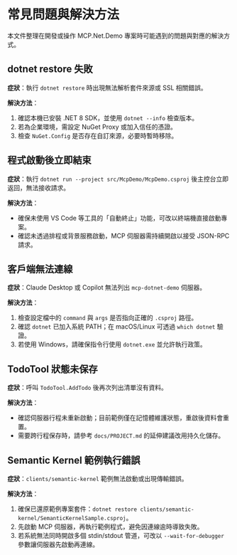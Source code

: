 # 常見問題與解決方法

本文件整理在開發或操作 MCP.Net.Demo 專案時可能遇到的問題與對應的解決方式。

## dotnet restore 失敗

**症狀**：執行 `dotnet restore` 時出現無法解析套件來源或 SSL 相關錯誤。

**解決方法**：

1. 確認本機已安裝 .NET 8 SDK，並使用 `dotnet --info` 檢查版本。
2. 若為企業環境，需設定 NuGet Proxy 或加入信任的憑證。
3. 檢查 `NuGet.Config` 是否存在自訂來源，必要時暫時移除。

## 程式啟動後立即結束

**症狀**：執行 `dotnet run --project src/McpDemo/McpDemo.csproj` 後主控台立即返回，無法接收請求。

**解決方法**：

- 確保未使用 VS Code 等工具的「自動終止」功能，可改以終端機直接啟動專案。
- 確認未透過排程或背景服務啟動，MCP 伺服器需持續開啟以接受 JSON-RPC 請求。

## 客戶端無法連線

**症狀**：Claude Desktop 或 Copilot 無法列出 `mcp-dotnet-demo` 伺服器。

**解決方法**：

1. 檢查設定檔中的 `command` 與 `args` 是否指向正確的 `.csproj` 路徑。
2. 確認 `dotnet` 已加入系統 PATH；在 macOS/Linux 可透過 `which dotnet` 驗證。
3. 若使用 Windows，請確保指令行使用 `dotnet.exe` 並允許執行政策。

## TodoTool 狀態未保存

**症狀**：呼叫 `TodoTool.AddTodo` 後再次列出清單沒有資料。

**解決方法**：

- 確認伺服器行程未重新啟動；目前範例僅在記憶體維護狀態，重啟後資料會重置。
- 需要跨行程保存時，請參考 `docs/PROJECT.md` 的延伸建議改用持久化儲存。

## Semantic Kernel 範例執行錯誤

**症狀**：`clients/semantic-kernel` 範例無法啟動或出現傳輸錯誤。

**解決方法**：

1. 確保已還原範例專案套件：`dotnet restore clients/semantic-kernel/SemanticKernelSample.csproj`。
2. 先啟動 MCP 伺服器，再執行範例程式，避免因連線逾時導致失敗。
3. 若系統無法同時開啟多個 stdin/stdout 管道，可改以 `--wait-for-debugger` 參數讓伺服器先啟動再連線。

